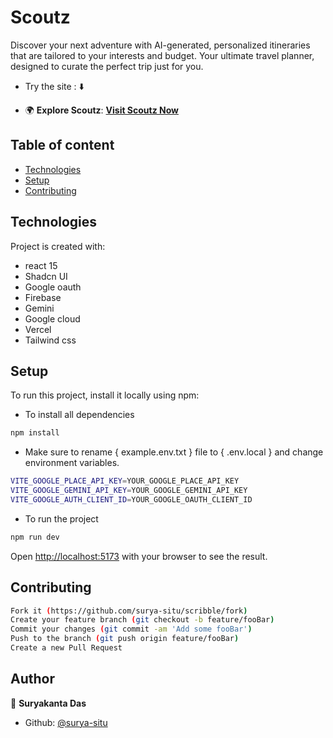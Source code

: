 # Scoutz
Discover your next adventure with AI-generated, personalized itineraries that are tailored to your interests and budget. Your ultimate travel planner, designed to curate the perfect trip just for you.

- Try the site : ⬇️

- 🌍 **Explore Scoutz**: [**Visit Scoutz Now**](https://scoutz.vercel.app/)


## Table of content
* [Technologies](#technologies)
* [Setup](#setup)
* [Contributing](#contributing)

## Technologies
Project is created with:
* react 15
* Shadcn UI
* Google oauth
* Firebase
* Gemini
* Google cloud
* Vercel
* Tailwind css

## Setup
To run this project, install it locally using npm:

- To install all dependencies
```bash
npm install
```
- Make sure to rename { example.env.txt } file to { .env.local } and  change environment variables.
```bash
VITE_GOOGLE_PLACE_API_KEY=YOUR_GOOGLE_PLACE_API_KEY
VITE_GOOGLE_GEMINI_API_KEY=YOUR_GOOGLE_GEMINI_API_KEY
VITE_GOOGLE_AUTH_CLIENT_ID=YOUR_GOOGLE_OAUTH_CLIENT_ID
```

- To run the project
```bash
npm run dev
```
Open [http://localhost:5173](http://localhost:5173) with your browser to see the result.

## Contributing
```bash
Fork it (https://github.com/surya-situ/scribble/fork)
Create your feature branch (git checkout -b feature/fooBar)
Commit your changes (git commit -am 'Add some fooBar')
Push to the branch (git push origin feature/fooBar)
Create a new Pull Request
```

## Author

👤 **Suryakanta Das**

* Github: [@surya-situ](https://github.com/surya-situ)